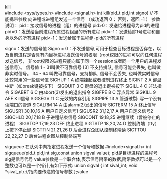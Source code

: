

kill  
#include <sys/types.h>
#include <signal.h>
int kill(pid_t pid,int signo)  // 不能携带参数
向进程或进程组发送一个信号 （成功返回 0； 否则，返回 -1 ）
参数说明：
pid：接收信号的进程（组）的进程号
pid>0：发送给进程号为pid的进程
pid=0：发送给当前进程所属进程组里的所有进程
pid=-1：发送给除1号进程和自身以外的所有进程
pid<-1：发送给属于进程组-pid的所有进程

signo：发送的信号值
Signo = 0：不发送信号,可用于检查目标进程是否存在，以及当前进程是否具有向目标进程发送信号的权限（root权限的进程可以向任何进程发送信号，
非root权限的进程只能向属于同一个session或者同一个用户的进程发送信号）。
信号值 1 - 31叫做不可靠信号 [3]  不支持排队, 信号可能会丢失, 也叫做非实时信号。
34 - 64 叫做可靠信号，支持排队, 信号不会丢失, 也叫做实时信号
比较常用的一些信号值
SIGHUP 1 A 终端挂起或者控制进程终止
SIGINT 2 A 键盘中断（如break键被按下）
SIGQUIT 3 C 键盘的退出键被按下
SIGILL 4 C 非法指令
SIGABRT 6 C 由abort(3)发出的退出指令
SIGFPE 8 C 浮点异常
SIGKILL 9 AEF Kill信号
SIGSEGV 11 C 无效的内存引用
SIGPIPE 13 A 管道破裂: 写一个没有读端口的管道
SIGALRM 14 A 由alarm(2)发出的信号
SIGTERM 15 A 终止信号
SIGUSR1 30,10,16 A 用户自定义信号1
SIGUSR2 31,12,17 A 用户自定义信号2
SIGCHLD 20,17,18 B 子进程结束信号
SIGCONT 19,18,25 进程继续（曾被停止的进程）
SIGSTOP 17,19,23 DEF 终止进程
SIGTSTP 18,20,24 D 控制终端（tty）上按下停止键
SIGTTIN 21,21,26 D 后台进程企图从控制终端读
SIGTTOU 22,22,27 D 后台进程企图从控制终端写

sigqueue
在队列中向指定进程发送一个信号和数据
#include<signal.h>
int sigqueue(pid_t pid,int sig,const union sigval value);
pid是目标进程的进程号
sig是信号代号
value参数是一个联合体,表示信号附带的数据,附带数据可以是一个整数也可以是一个指针,有如下形式:
union sigval {
int sival_int;
void *sival_ptr;//指向要传递的信号参数
};value